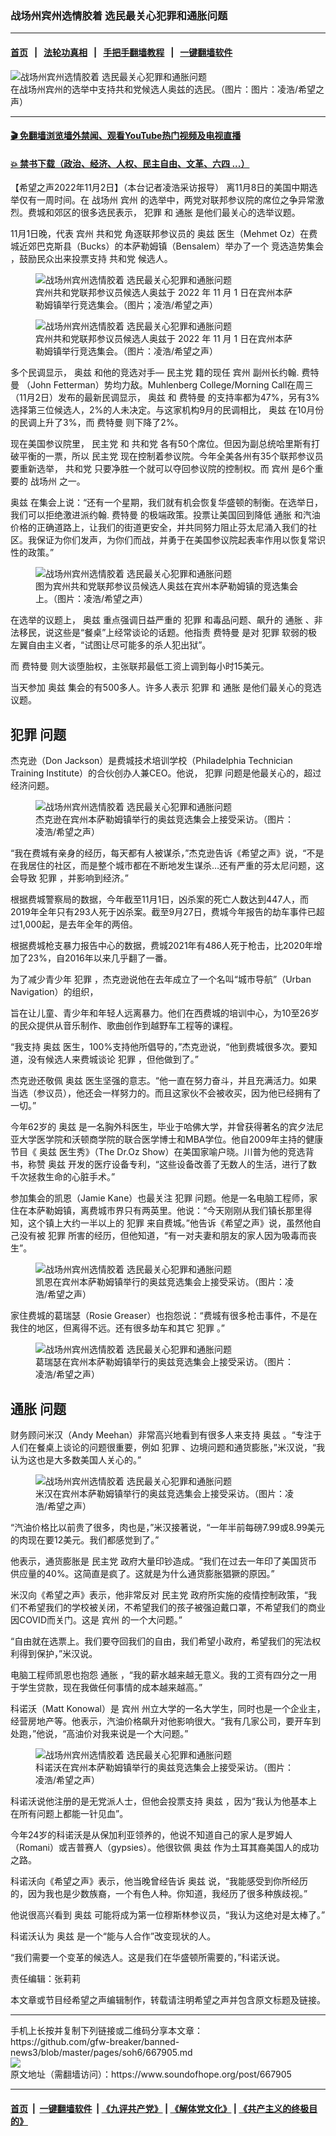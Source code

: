 ### 战场州宾州选情胶着 选民最关心犯罪和通胀问题
------------------------

#### [首页](https://github.com/gfw-breaker/banned-news3/blob/master/README.md) &nbsp;&nbsp;|&nbsp;&nbsp; [法轮功真相](https://github.com/begood0513/basic/blob/master/README.md)  &nbsp;&nbsp;|&nbsp;&nbsp; [手把手翻墙教程](https://github.com/gfw-breaker/guides/wiki)  &nbsp;&nbsp;|&nbsp;&nbsp; [一键翻墙软件](https://github.com/gfw-breaker/nogfw/blob/master/README.md)  



<div><img alt="战场州宾州选情胶着 选民最关心犯罪和通胀问题" src="https://img.soundofhope.org/2022-11/p-8-1667435047076.jpg"/>
<br/><figcaption class="caption">
 在战场州宾州的选举中支持共和党候选人奥兹的选民。（图片：图片：凌浩/希望之声）
</figcaption></div><hr/>

#### [ 🎬  免翻墙浏览墙外禁闻、观看YouTube热门视频及电视直播](https://github.com/gfw-breaker/HelloWorld)

#### [ 💥  禁书下载（政治、经济、人权、民主自由、文革、六四 ...）](https://github.com/gfw-breaker/books/blob/master/README.md)

<div><div class="Content__Wrapper sc-1bvya0-0 elmmKw">
 <div id="post_place_1">
 </div>
 <p class="meta-top">
  <span class="meta">
   【希望之声2022年11月2日】（本台记者凌浩采访报导）
  </span>
  离11月8日的美国中期选举仅有一周时间。在
  <ok href="/term/12734">
   战场州
  </ok>
  <ok href="/term/2959">
   宾州
  </ok>
  的选举中，两党对联邦参议院的席位之争异常激烈。费城和郊区的很多选民表示，
  <ok href="/term/2510">
   犯罪
  </ok>
  和
  <ok href="/term/1913">
   通胀
  </ok>
  是他们最关心的选举议题。
 </p>
 <p>
  11月1日晚，代表
  <ok href="/term/2959">
   宾州
  </ok>
  <ok href="/term/2717">
   共和党
  </ok>
  角逐联邦参议员的
  <ok href="/term/802860">
   奥兹
  </ok>
  医生（Mehmet Oz）在费城近郊巴克斯县（Bucks）的本萨勒姆镇（Bensalem）举办了一个
  <ok href="/term/802863">
   竞选造势集会
  </ok>
  ，鼓励民众出来投票支持
  <ok href="/term/2717">
   共和党
  </ok>
  候选人。
 </p>
 <figure class="OImage__StyledFigure-sc-1lfley0-0 jWYblU">
  <img alt="战场州宾州选情胶着 选民最关心犯罪和通胀问题" src="https://img.soundofhope.org/2022-11/p-0-1667434215729.jpg"/>
  <br/><figcaption>
   宾州共和党联邦参议员候选人奥兹于 2022 年 11 月 1 日在宾州本萨勒姆镇举行竞选集会。（图片；凌浩/希望之声）
  </figcaption>
 </figure>
 <figure class="OImage__StyledFigure-sc-1lfley0-0 jWYblU">
  <img alt="战场州宾州选情胶着 选民最关心犯罪和通胀问题" src="https://img.soundofhope.org/2022-11/p-2-1667434417191.jpg"/>
  <br/><figcaption>
   宾州共和党联邦参议员候选人奥兹于 2022 年 11 月 1 日在宾州本萨勒姆镇举行竞选集会。（图片：凌浩/希望之声）
  </figcaption>
 </figure>
 <p>
  多个民调显示，
  <ok href="/term/802860">
   奥兹
  </ok>
  和他的竞选对手—
  <ok href="/term/2718">
   民主党
  </ok>
  籍的现任
  <ok href="/term/2959">
   宾州
  </ok>
  副州长约翰.
  <ok href="/term/797577">
   费特曼
  </ok>
  （John Fetterman）势均力敌。Muhlenberg College/Morning Call在周三（11月2日）发布的最新民调显示，
  <ok href="/term/802860">
   奥兹
  </ok>
  和
  <ok href="/term/797577">
   费特曼
  </ok>
  的支持率都为47%，另有3%选择第三位候选人，2%的人未决定。与这家机构9月的民调相比，
  <ok href="/term/802860">
   奥兹
  </ok>
  在10月份的民调上升了3%，而
  <ok href="/term/797577">
   费特曼
  </ok>
  则下降了2%。
 </p>
 <p>
  现在美国参议院里，
  <ok href="/term/2718">
   民主党
  </ok>
  和
  <ok href="/term/2717">
   共和党
  </ok>
  各有50个席位。但因为副总统哈里斯有打破平衡的一票，所以
  <ok href="/term/2718">
   民主党
  </ok>
  现在控制着参议院。今年全美各州有35个联邦参议员要重新选举，
  <ok href="/term/2717">
   共和党
  </ok>
  只要净胜一个就可以夺回参议院的控制权。而
  <ok href="/term/2959">
   宾州
  </ok>
  是6个重要的
  <ok href="/term/12734">
   战场州
  </ok>
  之一。
 </p>
 <p>
  <ok href="/term/802860">
   奥兹
  </ok>
  在集会上说：“还有一个星期，我们就有机会恢复华盛顿的制衡。在选举日，我们可以拒绝激进派约翰.
  <ok href="/term/797577">
   费特曼
  </ok>
  的极端政策。投票让美国回到降低
  <ok href="/term/1913">
   通胀
  </ok>
  和汽油价格的正确道路上，让我们的街道更安全，并共同努力阻止芬太尼涌入我们的社区。我保证为你们发声，为你们而战，并勇于在美国参议院起表率作用以恢复常识性的政策。”
 </p>
 <figure class="OImage__StyledFigure-sc-1lfley0-0 jWYblU">
  <img alt="战场州宾州选情胶着 选民最关心犯罪和通胀问题" src="https://img.soundofhope.org/2022-11/p-1-1667434329103.jpg"/>
  <br/><figcaption>
   图为宾州共和党联邦参议员候选人奥兹在宾州本萨勒姆镇的竞选集会上。（图片：凌浩/希望之声）
  </figcaption>
 </figure>
 <p>
  在选举的议题上，
  <ok href="/term/802860">
   奥兹
  </ok>
  重点强调日益严重的
  <ok href="/term/2510">
   犯罪
  </ok>
  和毒品问题、飙升的
  <ok href="/term/1913">
   通胀
  </ok>
  、非法移民，说这些是“餐桌”上经常谈论的话题。他指责
  <ok href="/term/797577">
   费特曼
  </ok>
  是对
  <ok href="/term/2510">
   犯罪
  </ok>
  软弱的极左翼自由主义者，“试图让尽可能多的杀人犯出狱”。
 </p>
 <p>
  而
  <ok href="/term/797577">
   费特曼
  </ok>
  则大谈堕胎权，主张联邦最低工资上调到每小时15美元。
 </p>
 <p>
  当天参加
  <ok href="/term/802860">
   奥兹
  </ok>
  集会的有500多人。许多人表示
  <ok href="/term/2510">
   犯罪
  </ok>
  和
  <ok href="/term/1913">
   通胀
  </ok>
  是他们最关心的竞选议题。
 </p>
 <h2>
  <ok href="/term/2510">
   犯罪
  </ok>
  问题
 </h2>
 <p>
  杰克逊（Don Jackson）是费城技术培训学校（Philadelphia Technician Training Institute）的合伙创办人兼CEO。他说，
  <ok href="/term/2510">
   犯罪
  </ok>
  问题是他最关心的，超过经济问题。
 </p>
 <figure class="OImage__StyledFigure-sc-1lfley0-0 jWYblU">
  <img alt="战场州宾州选情胶着 选民最关心犯罪和通胀问题" src="https://img.soundofhope.org/2022-11/1667434651062.png"/>
  <br/><figcaption>
   杰克逊在宾州本萨勒姆镇举行的奥兹竞选集会上接受采访。（图片：凌浩/希望之声）
  </figcaption>
 </figure>
 <p>
  “我在费城有亲身的经历，每天都有人被谋杀，”杰克逊告诉《希望之声》说，“不是在我居住的社区，而是整个城市都在不断地发生谋杀…还有严重的芬太尼问题，这会导致
  <ok href="/term/2510">
   犯罪
  </ok>
  ，并影响到经济。”
 </p>
 <p>
  根据费城警察局的数据，今年截至11月1日，凶杀案的死亡人数达到447人，而2019年全年只有293人死于凶杀案。截至9月27日，费城今年报告的劫车事件已超过1,000起，是去年全年的两倍。
 </p>
 <p>
  根据费城枪支暴力报告中心的数据，费城2021年有486人死于枪击，比2020年增加了23%，自2016年以来几乎翻了一番。
 </p>
 <p>
  为了减少青少年
  <ok href="/term/2510">
   犯罪
  </ok>
  ，杰克逊说他在去年成立了一个名叫“城市导航”（Urban Navigation）的组织，
 </p>
 <p>
  旨在让儿童、青少年和年轻人远离暴力。他们在西费城的培训中心，为10至26岁的民众提供从音乐制作、歌曲创作到越野车工程等的课程。
 </p>
 <p>
  “我支持
  <ok href="/term/802860">
   奥兹
  </ok>
  医生，100%支持他所倡导的，”杰克逊说，“他到费城很多次。要知道，没有候选人来费城谈论
  <ok href="/term/2510">
   犯罪
  </ok>
  ，但他做到了。”
 </p>
 <p>
  杰克逊还敬佩
  <ok href="/term/802860">
   奥兹
  </ok>
  医生坚强的意志。“他一直在努力奋斗，并且充满活力。如果当选（参议员），他还会一样努力的。而且这家伙不会被收买，因为他已经拥有了一切。”
 </p>
 <p>
  今年62岁的
  <ok href="/term/802860">
   奥兹
  </ok>
  是一名胸外科医生，毕业于哈佛大学，并曾获得著名的宾夕法尼亚大学医学院和沃顿商学院的联合医学博士和MBA学位。他自2009年主持的健康节目《
  <ok href="/term/802860">
   奥兹
  </ok>
  医生秀》（The Dr.Oz Show）在美国家喻户晓。川普为他的竞选背书，称赞
  <ok href="/term/802860">
   奥兹
  </ok>
  开发的医疗设备专利，“这些设备改善了无数人的生活，进行了数千次拯救生命的心脏手术。”
 </p>
 <p>
  参加集会的凯恩（Jamie Kane）也最关注
  <ok href="/term/2510">
   犯罪
  </ok>
  问题。他是一名电脑工程师，家住在本萨勒姆镇，离费城市界只有两英里。他说：“今天刚刚从我们镇长那里得知，这个镇上大约一半以上的
  <ok href="/term/2510">
   犯罪
  </ok>
  来自费城。”他告诉《希望之声》说，虽然他自己没有被
  <ok href="/term/2510">
   犯罪
  </ok>
  所害的经历，但他知道，“有一对夫妻和朋友的家人因为吸毒而丧生”。
 </p>
 <figure class="OImage__StyledFigure-sc-1lfley0-0 jWYblU">
  <img alt="战场州宾州选情胶着 选民最关心犯罪和通胀问题" src="https://img.soundofhope.org/2022-11/1667434722501.png"/>
  <br/><figcaption>
   凯恩在宾州本萨勒姆镇举行的奥兹竞选集会上接受采访。（图片：凌浩/希望之声）
  </figcaption>
 </figure>
 <p>
  家住费城的葛瑞瑟（Rosie Greaser）也抱怨说：“费城有很多枪击事件，不是在我住的地区，但离得不远。还有很多劫车和其它
  <ok href="/term/2510">
   犯罪
  </ok>
  。”
 </p>
 <figure class="OImage__StyledFigure-sc-1lfley0-0 jWYblU">
  <img alt="战场州宾州选情胶着 选民最关心犯罪和通胀问题" src="https://img.soundofhope.org/2022-11/1667434768608.png"/>
  <br/><figcaption>
   葛瑞瑟在宾州本萨勒姆镇举行的奥兹竞选集会上接受采访。（图片：凌浩/希望之声）
  </figcaption>
 </figure>
 <h2>
  <ok href="/term/1913">
   通胀
  </ok>
  问题
 </h2>
 <p>
  财务顾问米汉（Andy Meehan）非常高兴地看到有很多人来支持
  <ok href="/term/802860">
   奥兹
  </ok>
  。“专注于人们在餐桌上谈论的问题很重要，例如
  <ok href="/term/2510">
   犯罪
  </ok>
  、边境问题和通货膨胀，”米汉说，“我认为这也是大多数美国人关心的。”
 </p>
 <figure class="OImage__StyledFigure-sc-1lfley0-0 jWYblU">
  <img alt="战场州宾州选情胶着 选民最关心犯罪和通胀问题" src="https://img.soundofhope.org/2022-11/1667434814272.png"/>
  <br/><figcaption>
   米汉在宾州本萨勒姆镇举行的奥兹竞选集会上接受采访。（图片：凌浩/希望之声）
  </figcaption>
 </figure>
 <p>
  “汽油价格比以前贵了很多，肉也是，”米汉接著说，“一年半前每磅7.99或8.99美元的肉现在要12美元。我们都感觉到了。”
 </p>
 <p>
  他表示，通货膨胀是
  <ok href="/term/2718">
   民主党
  </ok>
  政府大量印钞造成。“我们在过去一年印了美国货币供应量的40%。这简直是疯了。这就是为什么通货膨胀猖獗的原因。”
 </p>
 <p>
  米汉向《希望之声》表示，他非常反对
  <ok href="/term/2718">
   民主党
  </ok>
  政府所实施的疫情控制政策，“我们不希望我们的学校被关闭，不希望我们的孩子被强迫戴口罩，不希望我们的商业因COVID而关门。这是
  <ok href="/term/2959">
   宾州
  </ok>
  的一个大问题。”
 </p>
 <p>
  “自由就在选票上。我们要夺回我们的自由，我们希望小政府，希望我们的宪法权利得到保护，”米汉说。
 </p>
 <p>
  电脑工程师凯恩也抱怨
  <ok href="/term/1913">
   通胀
  </ok>
  ，“我的薪水越来越无意义。我的工资有四分之一用于学生贷款，现在我做任何事情的成本越来越高。”
 </p>
 <p>
  科诺沃（Matt Konowal）是
  <ok href="/term/2959">
   宾州
  </ok>
  州立大学的一名大学生，同时也是一个企业主，经营房地产等。他表示，汽油价格飙升对他影响很大。“我有几家公司，要开车到处跑，”他说，“高油价对我来说是一个大问题。”
 </p>
 <figure class="OImage__StyledFigure-sc-1lfley0-0 jWYblU">
  <img alt="战场州宾州选情胶着 选民最关心犯罪和通胀问题" src="https://img.soundofhope.org/2022-11/1667434877778.png"/>
  <br/><figcaption>
   科诺沃在宾州本萨勒姆镇举行的奥兹竞选集会上接受采访。（图片：凌浩/希望之声）
  </figcaption>
 </figure>
 <p>
  科诺沃说他注册的是无党派人士，但他会投票支持
  <ok href="/term/802860">
   奥兹
  </ok>
  ，因为“我认为他基本上在所有问题上都能一针见血”。
 </p>
 <p>
  今年24岁的科诺沃是从保加利亚领养的，他说不知道自己的家人是罗姆人（Romani）或吉普赛人（gypsies）。他很钦佩
  <ok href="/term/802860">
   奥兹
  </ok>
  作为土耳其裔美国人的成功之路。
 </p>
 <p>
  科诺沃向《希望之声》表示，他当晚曾经告诉
  <ok href="/term/802860">
   奥兹
  </ok>
  说，“我能感受到你所经历的，因为我也是少数族裔，一个有色人种。你知道，我经历了很多种族歧视。”
 </p>
 <p>
  他说很高兴看到
  <ok href="/term/802860">
   奥兹
  </ok>
  可能将成为第一位穆斯林参议员，“我认为这绝对是太棒了。”
 </p>
 <p>
  科诺沃认为
  <ok href="/term/802860">
   奥兹
  </ok>
  是一个“能与人合作”改变现状的人。
 </p>
 <p>
  “我们需要一个变革的候选人。这是我们在华盛顿所需要的，”科诺沃说。
 </p>
 <p class="meta-btm">
  责任编辑：张莉莉
 </p>
 <p class="meta-btm">
  本文章或节目经希望之声编辑制作，转载请注明希望之声并包含原文标题及链接。
 </p>
</div>
</div>
<hr/>
手机上长按并复制下列链接或二维码分享本文章：<br/>
https://github.com/gfw-breaker/banned-news3/blob/master/pages/soh6/667905.md <br/>
<a href='https://github.com/gfw-breaker/banned-news3/blob/master/pages/soh6/667905.md'><img src='https://github.com/gfw-breaker/banned-news3/blob/master/pages/soh6/667905.md.png'/></a> <br/>
原文地址（需翻墙访问）：https://www.soundofhope.org/post/667905


------------------------
#### [首页](https://github.com/gfw-breaker/banned-news3/blob/master/README.md) &nbsp;|&nbsp; [一键翻墙软件](https://github.com/gfw-breaker/nogfw/blob/master/README.md) &nbsp;| [《九评共产党》](https://github.com/gfw-breaker/9ping.md/blob/master/README.md#九评之一评共产党是什么) | [《解体党文化》](https://github.com/gfw-breaker/jtdwh.md/blob/master/README.md) | [《共产主义的终极目的》](https://github.com/gfw-breaker/gczydzjmd.md/blob/master/README.md)


<img src='http://gfw-breaker.win/banned-news3/pages/soh6/667905.md' width='0px' height='0px'/>